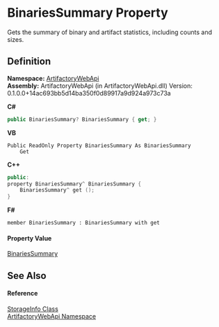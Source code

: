 # BinariesSummary Property


Gets the summary of binary and artifact statistics, including counts and sizes.



## Definition
**Namespace:** <a href="75b20af6-7197-02a5-e38f-f7b15eac4732">ArtifactoryWebApi</a>  
**Assembly:** ArtifactoryWebApi (in ArtifactoryWebApi.dll) Version: 0.1.0.0+14ac693bb5d14ba350f0d89917a9d924a973c73a

**C#**
``` C#
public BinariesSummary? BinariesSummary { get; }
```
**VB**
``` VB
Public ReadOnly Property BinariesSummary As BinariesSummary
	Get
```
**C++**
``` C++
public:
property BinariesSummary^ BinariesSummary {
	BinariesSummary^ get ();
}
```
**F#**
``` F#
member BinariesSummary : BinariesSummary with get
```



#### Property Value
<a href="9249d60d-d600-5f94-fbcf-891915d6c17c">BinariesSummary</a>

## See Also


#### Reference
<a href="8227b0ff-f209-0982-ab4e-a223f0f332da">StorageInfo Class</a>  
<a href="75b20af6-7197-02a5-e38f-f7b15eac4732">ArtifactoryWebApi Namespace</a>  
